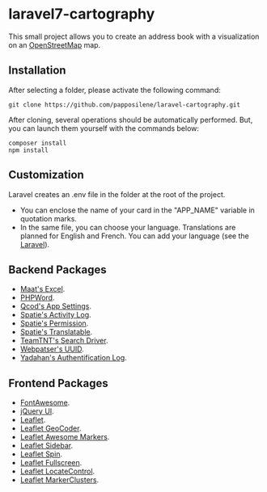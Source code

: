 # laravel7-cartography
This small project allows you to create an address book with a visualization on an [OpenStreetMap](https://www.openstreetmap.org/) map.

## Installation
After selecting a folder, please activate the following command:
```shell
git clone https://github.com/papposilene/laravel-cartography.git
```

After cloning, several operations should be automatically performed. But, you can launch them yourself with the commands below:
```shell
composer install
npm install
```

## Customization
Laravel creates an .env file in the folder at the root of the project.
- You can enclose the name of your card in the "APP_NAME" variable in quotation marks.
- In the same file, you can choose your language. Translations are planned for English and French. You can add your language (see the [Laravel](https://laravel.com/docs/localization)).

## Backend Packages
- [Maat's Excel](https://github.com/maatwebsite/Laravel-Excel).
- [PHPWord](https://github.com/PHPOffice/PHPWord).
- [Qcod's App Settings](https://github.com/qcod/laravel-app-settings).
- [Spatie's Activity Log](https://github.com/spatie/laravel-activitylog).
- [Spatie's Permission](https://github.com/spatie/laravel-permission).
- [Spatie's Translatable](https://github.com/spatie/laravel-translatable).
- [TeamTNT's Search Driver](https://github.com/teamtnt/laravel-scout-tntsearch-driver).
- [Webpatser's UUID](https://github.com/webpatser/laravel-uuid).
- [Yadahan's Authentification Log](https://github.com/yadahan/laravel-authentication-log).

## Frontend Packages
- [FontAwesome](https://fontawesome.com/icons/).
- [jQuery UI](https://jqueryui.com/).
- [Leaflet](https://leafletjs.com/).
- [Leaflet GeoCoder](https://github.com/perliedman/leaflet-control-geocoder).
- [Leaflet Awesome Markers](https://github.com/lvoogdt/Leaflet.awesome-markers).
- [Leaflet Sidebar](https://github.com/turbo87/leaflet-sidebar/).
- [Leaflet Spin](https://github.com/makinacorpus/Leaflet.Spin).
- [Leaflet Fullscreen](http://brunob.github.io/leaflet.fullscreen/).
- [Leaflet LocateControl](https://github.com/domoritz/leaflet-locatecontrol).
- [Leaflet MarkerClusters](https://github.com/Leaflet/Leaflet.markercluster).
